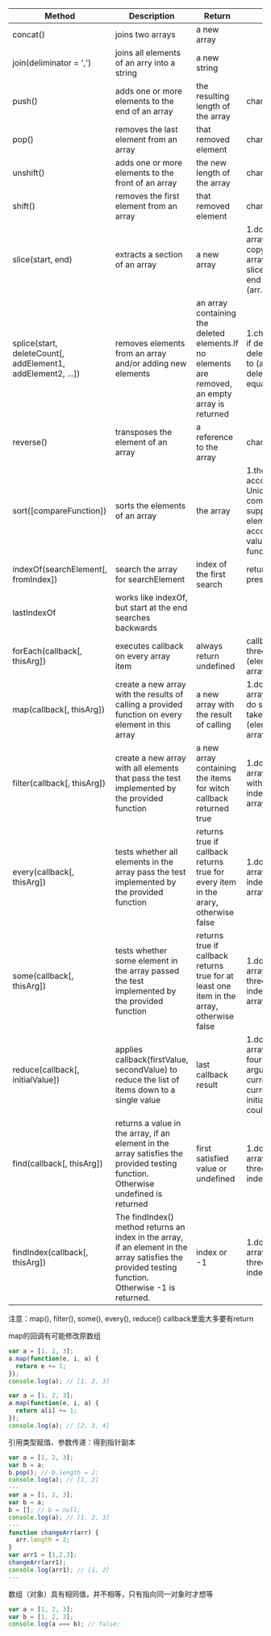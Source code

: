 Method | Description | Return | Note
-------|-------------| -------|-------
concat() | joins two arrays| a new array
join(deliminator = ',') | joins all elements of an arry into a string | a new string
push() | adds one or more elements to the end of an array | the resulting length of the array | change original array
pop() | removes the last element from an array | that removed element | change original array
unshift() | adds one or more elements to the front of an array | the new length of the array | change original array
shift() | removes the first element from an array | that removed element | change original array
slice(start, end) | extracts a section of an array | a new array | 1.dont change original array, it returns a shallow copy of a portion of the array  2.If end is omitted, slice extracts through the end of the sequence (arr.length)
splice(start, deleteCount[, addElement1, addElement2, ...]) | removes elements from an array and/or adding new elements | an array containing the deleted elements.If no elements are removed, an empty array is returned | 1.change original array 2. if deleteCount is omitted, deleteCount will be equal to (arr.length - start), if deleteCount is < 0, it equals 0
reverse() | transposes the element of an array | a reference to the array | change original array
sort([compareFunction]) | sorts the elements of an array | the array | 1.the default sort order is according tho string Unicode code points 2.If compareFunction is supplied, the array elements are sorted according to the return value of the compare function
indexOf(searchElement[, fromIndex]) | search the array for searchElement | index of the first search | returns -1 if ti is not present
lastIndexOf | works like indexOf, but start at the end searches backwards
forEach(callback[, thisArg]) | executes callback on every array item |always return undefined|callback is invoked with three arguments: (element, index[optional], array[optional])
map(callback[, thisArg]) | create a new array with the results of calling a provided function on every element in this array | a new array with the result of calling | 1.don't change original array, but callback may do so 2.callback function takes three arguments:(element, index[optional], array[optional])
filter(callback[, thisArg]) | create a new array with all elements that pass the test implemented by the provided function | a new array containing the items for witch callback returned true | 1.don't change original array 2.callback invoked with arguments(element, index[optional], array[optional]) 
every(callback[, thisArg]) | tests whether all elements in the array pass the test implemented by the provided function | returns true if callback returns true for every item in the arary, otherwise false | 1.don't change original array 2.callback(element, index[optional], array[optional])
some(callback[, thisArg]) | tests whether some element in the array passed the test implemented by the provided function | returns true if callback returns true for at least one item in the array, otherwise false | 1.don't change original array 2.callback takes three arguments(element, index[optional], array[optional])
reduce(callback[, initialValue]) | applies callback(firstValue, secondValue) to reduce the list of items down to a single value | last callback result | 1.don't change original array 2. callback takes four arguments(previousValue, currentValue, currentIndex, array), initialValue(optional, could be [])
find(callback[, thisArg]) | returns a value in the array, if an element in the array satisfies the provided testing function. Otherwise undefined is returned | first satisfied value or undefined | 1.don't change original array 2.callback takes three arguments(element, index, array)
findIndex(callback[, thisArg]) | The findIndex() method returns an index in the array, if an element in the array satisfies the provided testing function. Otherwise -1 is returned. | index or -1| 1.don't change original array 2.callback takes three arguments(element, index, array)

注意：map(), filter(), some(), every(), reduce() callback里面大多要有return  

map的回调有可能修改原数组

```js
var a = [1, 2, 3];
a.map(function(e, i, a) {
  return e += 1; 
});
console.log(a); // [1, 2, 3]

var a = [1, 2, 3];
a.map(function(e, i, a) {
  return a[i] += 1; 
});
console.log(a); // [2, 3, 4]
```

引用类型赋值、参数传递：得到指针副本

```js
var a = [1, 2, 3];
var b = a;
b.pop(); // b.length = 2;
console.log(a); // [1, 2]  
---
var a = [1, 2, 3];
var b = a;
b = []; // b = null;
console.log(a); // [1, 2, 3] 
---
function changeArr(arr) {
  arr.length = 2;
}
var arr1 = [1,2,3];
changeArr(arr1);
console.log(arr1); // [1, 2]
---

```

数组（对象）具有相同值，并不相等，只有指向同一对象时才想等

```js
var a = [1, 2, 3];
var b = [1, 2, 3];
console.log(a === b); // false;
```